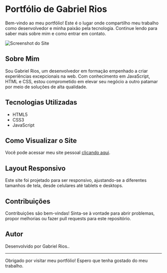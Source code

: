 # Portfólio de Gabriel Rios

Bem-vindo ao meu portfólio! Este é o lugar onde compartilho meu trabalho como desenvolvedor e minha paixão pela tecnologia. Continue lendo para saber mais sobre mim e como entrar em contato.

![Screenshot do Site](./assets/screenshot.png)

## Sobre Mim

Sou Gabriel Rios, um desenvolvedor em formação empenhado a criar experiências excepcionais na web. Com conhecimento em JavaScript, HTML e CSS, estou comprometido em elevar seu negócio a outro patamar por meio de soluções de alta qualidade.

## Tecnologias Utilizadas

- HTML5
- CSS3
- JavaScript

## Como Visualizar o Site

Você pode acessar meu site pessoal [clicando aqui](https://biel1895.tech).

## Layout Responsivo

Este site foi projetado para ser responsivo, ajustando-se a diferentes tamanhos de tela, desde celulares até tablets e desktops.

## Contribuições

Contribuições são bem-vindas! Sinta-se à vontade para abrir problemas, propor melhorias ou fazer pull requests para este repositório.

## Autor

Desenvolvido por Gabriel Rios..

---

Obrigado por visitar meu portfólio! Espero que tenha gostado do meu trabalho.
